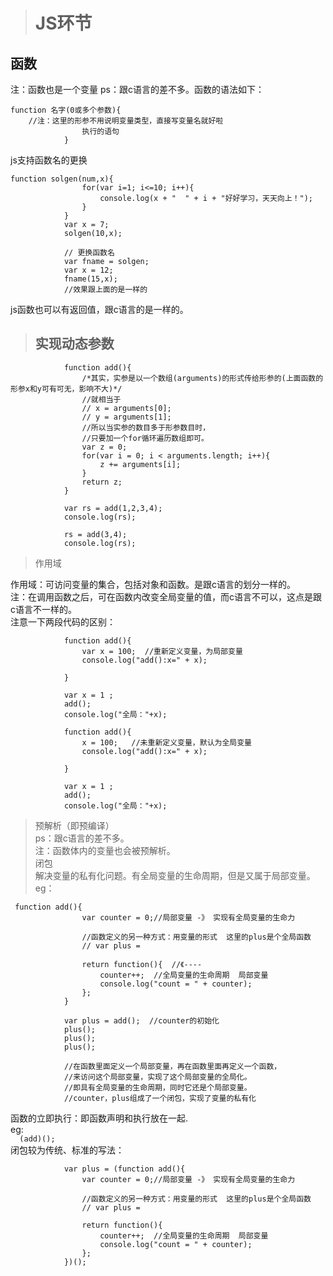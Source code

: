># JS环节
## 函数  

注：函数也是一个变量
ps：跟c语言的差不多。函数的语法如下：    
```  
function 名字(0或多个参数){
    //注：这里的形参不用说明变量类型，直接写变量名就好啦
                执行的语句
            }
``` 
js支持函数名的更换  
```  
function solgen(num,x){
                for(var i=1; i<=10; i++){
                    console.log(x + "  " + i + "好好学习，天天向上！");
                }
            }
            var x = 7;
            solgen(10,x);

            // 更换函数名  
            var fname = solgen;
            var x = 12;
            fname(15,x);
            //效果跟上面的是一样的
```  
js函数也可以有返回值，跟c语言的是一样的。  
>## 实现动态参数  
```  
            function add(){
                /*其实，实参是以一个数组(arguments)的形式传给形参的(上面函数的形参x和y可有可无，影响不大)*/
                //就相当于
                // x = arguments[0];
                // y = arguments[1];
                //所以当实参的数目多于形参数目时，
                //只要加一个for循环遍历数组即可。
                var z = 0;
                for(var i = 0; i < arguments.length; i++){
                    z += arguments[i];
                }
                return z;
            }

            var rs = add(1,2,3,4);
            console.log(rs);

            rs = add(3,4);
            console.log(rs);
```  
>作用域  

作用域：可访问变量的集合，包括对象和函数。是跟c语言的划分一样的。  
注：在调用函数之后，可在函数内改变全局变量的值，而c语言不可以，这点是跟c语言不一样的。  
注意一下两段代码的区别：
```  
            function add(){
                var x = 100;  //重新定义变量，为局部变量
                console.log("add():x=" + x);
                
            }

            var x = 1 ;
            add();
            console.log("全局："+x);
```  
```  
            function add(){
                x = 100;   //未重新定义变量，默认为全局变量
                console.log("add():x=" + x);
                
            }

            var x = 1 ;
            add();
            console.log("全局："+x);
```  
> 预解析（即预编译）  
ps：跟c语言的差不多。  
注：函数体内的变量也会被预解析。  
> 闭包  
解决变量的私有化问题。有全局变量的生命周期，但是又属于局部变量。  
eg：
```  
 function add(){
                var counter = 0;//局部变量 -》 实现有全局变量的生命力
                
                //函数定义的另一种方式：用变量的形式  这里的plus是个全局函数
                // var plus = 

                return function(){  //《----
                    counter++;  //全局变量的生命周期  局部变量
                    console.log("count = " + counter);
                };
            }

            var plus = add();  //counter的初始化
            plus();
            plus();
            plus();

            //在函数里面定义一个局部变量，再在函数里面再定义一个函数，
            //来访问这个局部变量，实现了这个局部变量的全局化。
            //即具有全局变量的生命周期，同时它还是个局部变量。
            //counter，plus组成了一个闭包，实现了变量的私有化  
```  
函数的立即执行：即函数声明和执行放在一起.  
eg:  
`  
(add)();  
`  
闭包较为传统、标准的写法：  
```  
            var plus = (function add(){
                var counter = 0;//局部变量 -》 实现有全局变量的生命力
                
                //函数定义的另一种方式：用变量的形式  这里的plus是个全局函数
                // var plus = 

                return function(){  
                    counter++;  //全局变量的生命周期  局部变量
                    console.log("count = " + counter);
                };
            })();
```  





